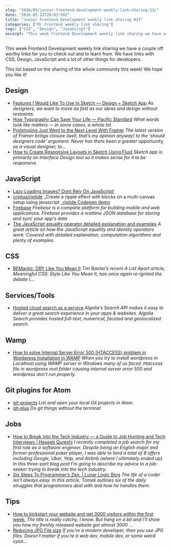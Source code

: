 ```yaml
---
slug: "2016/05/junior-frontend-development-weekly-link-sharing-13/"
date: "2016-05-22T20:03:50Z"
title: "Junior Frontend Development weekly link sharing #13"
categories: ["Mr Frontend weekly link sharing"]
tags: ["CSS", "Design", "JavaScript"]
excerpt: "This week Frontend Development weekly link sharing we have a couple off worthy links for you to che..."
---
```


This week Frontend Development weekly link sharing we have a couple off worthy links for you to check out and to learn from. We have links with CSS, Design, JavaScript and a lot of other things for developers.

This list based on the sharing of the whole community this week! We hope you like it!

## Design

* [Features I Would Like To Use In Sketch — Design + Sketch App](https://medium.com/sketch-app-sources/features-i-would-like-to-use-in-sketch-3ef02a926747#.7li9jgv8s "Features I Would Like To Use In Sketch — Design + Sketch App") _As designers, we want to move as fast as our ideas and design without restraints._
* [How Typography Can Save Your Life — Pacific Standard](https://psmag.com/how-typography-can-save-your-life-ac7e90ea1cf3#.mmlilvra5 "How Typography Can Save Your Life — Pacific Standard") _What words look like matters — in some cases, a whole lot._
* [Prototyping Just Went to the Next Level With Framer](https://speckyboy.com/2016/05/16/prototyping-just-went-next-level-framer/ "Prototyping Just Went to the Next Level With Framer") _The latest version of Framer brings closure (well, that’s my opinion anyway) to the ‘should designers code’ argument. Never has there been a greater opportunity, as a visual designer, to..._
* [How to Create Responsive Layouts in Sketch Using Fluid](https://www.sitepoint.com/how-to-create-responsive-layouts-in-sketch-using-fluid/ "How to Create Responsive Layouts in Sketch Using Fluid") _Sketch app is primarily an Interface Design tool so it makes sense for it to be responsive._

## JavaScript

* [Lazy Loading Images? Dont Rely On JavaScript!](http://buff.ly/1NE6Iba "Lazy Loading Images? Dont Rely On JavaScript! <http://buff.ly/1NE6Iba> #frontend #development #javascript #lazyload #performance")
* [crintus/riptide](https://github.com/crintus/riptide "crintus/riptide") _Create a ripple effect with blocks on a multi-canvas setup using javascript _[riptide Codepen demo](http://codepen.io/Crintus/pen/JXzZOO?editors=0010 "riptide")
* [Firebase](https://www.firebase.com/ "Firebase") _Firebase is a complete platform for building mobile and web applications. Firebase provides a realtime JSON database for storing and sync your app's data_
* [The JavaScript equality operator detailed explanation and examples](http://rainsoft.io/the-legend-of-javascript-equality-operator/ "The JavaScript equality operator detailed explanation and examples") _A great article on how the JavaScript equality and identity operators work. Covered with detailed explanation, computation algorithms and plenty of examples._

## CSS

* [BEMantic: DRY Like You Mean It](https://medium.com/@stowball/bemantic-dry-like-you-mean-it-133ea3843d98#.pknvi84yn "BEMantic: DRY Like You Mean It") _Tim Baxter’s recent A List Apart article, Meaningful CSS: Style Like You Mean It, has once again re-ignited the debate t…_

## Services/Tools

* [Hosted cloud search as a service](https://www.algolia.com/ "Hosted cloud search as a service") _Algolia's Search API makes it easy to deliver a great search experience in your apps & websites. Algolia Search provides hosted full-text, numerical, faceted and geolocalized search._

## Wamp

* [How to solve Internal Server Error 500 (HTACCESS) problem in Wordpress Installation in WAMP](http://www.onlinecomputerteacher.net/wordpress-htaccess-in-wamp-500-internal-server-error.html "How to solve Internal Server Error 500 (HTACCESS) problem in Wordpress Installation in WAMP") _When you try to install wordpress in Localhost using WAMP server in Windows many of us faced .htaccess file in wordpress root folder causing internal server error 500 and wordpress don't run properly._

## Git plugins for Atom

* [git-projects](https://atom.io/packages/git-projects "git-projects") _List and open your local Git projects in Atom._
* [git-plus](https://atom.io/packages/git-plus "git-plus") _Do git things without the terminal_

## Jobs

* [How to Break Into the Tech Industry — a Guide to Job Hunting and Tech Interviews | Haseeb Qureshi](http://haseebq.com/how-to-break-into-tech-job-hunting-and-interviews "How to Break Into the Tech Industry — a Guide to Job Hunting and Tech Interviews | Haseeb Qureshi") _I recently completed a job search for my first role as a software engineer. Despite being an English major and former professional poker player, I was able to land a total of 8 offers including Google, Uber, Yelp, and Airbnb (where I ultimately ended up). In this three-part blog post I'm going to describe my advice to a job-seeker trying to break into the tech industry._
* [Six Steps To Programmer’s Zen. | Lunar Logic Blog](http://blog.lunarlogic.io/2016/six-steps-to-programmers-zen/ "Six Steps To Programmer’s Zen. | Lunar Logic Blog") _The life of a coder isn’t always easy. In this article, Tomek outlines six of the daily struggles that programmers deal with and how he handles them._

## Tips

* [How to kickstart your website and get 3000 visitors within the first week.](https://medium.com/@robinstickel/how-to-kickstart-your-website-and-get-3000-visitors-within-the-first-week-9df8f6bd9252#.883lltxjo "How to kickstart your website and get 3000 visitors within the first week.") _The title is really catchy, I know. But hang on a bit and I’ll show you how my freshly released website got almost 3000 …_
* [Reducing JPG File size](https://medium.com/@duhroach/reducing-jpg-file-size-e5b27df3257c#.yo2ps13wl "Reducing JPG File size") _If you’re a modern developer, then you use JPG files. Doesn’t matter if you’re a web dev, mobile dev, or some weird sysa…_
